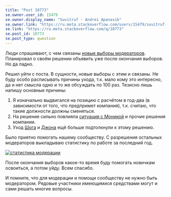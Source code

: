 ```yaml
---
title: "Post 10773"
se.owner.user_id: 15479
se.owner.display_name: "Suvitruf - Andrei Apanasik"
se.owner.link: "https://ru.meta.stackoverflow.com/users/15479/suvitruf-andrei-apanasik"
se.link: "https://ru.meta.stackoverflow.com/q/10773"
se.post_id: 10773
se.post_type: question
---
```

<p>Люди спрашивают, с чем связаны <a href="https://ru.stackoverflow.com/election?cb=1">новые выборы модераторов</a>. Планировал о своём решении объявить уже после окончания выборов. Но да ладно.</p>
<p>Решил уйти с поста. В сущности, новые выборы с этим и связаны. Не буду особо расписывать причины ухода, т.к. мало кому это интересно, да и нет смысла одно и то же обсуждать по 100 раз. Тезисно лишь напишу основные причины:</p>
<ol>
<li>Я изначально выдвигался на позицию с расчётом в год-два (в зависимости от того, что предпримет компания), т.к. считаю, что такие должности должны сменяться.</li>
<li>На решение сильно повлияла <a href="https://ru.meta.stackoverflow.com/a/9787/15479">ситуация с Моникой</a> и прочие решения компании.</li>
<li>Уход <a href="https://meta.stackexchange.com/q/342031/260198">Шога</a> и <a href="https://meta.stackexchange.com/q/342424/260198">Джона</a> ещё больше подтолкнули к этому решению.</li>
</ol>
<p>Было приятно помогать нашему сообществу. С разрешения остальных модераторов выкладываю статистику по работе за последний год.</p>
<p><a href="https://i.stack.imgur.com/ucz7r.png" rel="nofollow noreferrer"><img src="https://i.stack.imgur.com/ucz7r.png" alt="статистика модерации" /></a></p>
<p>После окончания выборов какое-то время буду помогать новичкам освоиться, а потом уйду. Всем спасибо.</p>
<p>И помните, что для модерации и помощи сообществу не нужно быть модератором. Рядовые участники имеющимися средствами могут и сами решать многие вопросы.</p>
